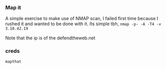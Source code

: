 ### Map it
A simple exercise to make use of NMAP scan, I failed first time because I rushed it and wanted to be done with it. Its simple tbh, 
`nmap -p- -A -T4 -v 3.10.42.19` 

Note that the ip is of the defendtheweb.net

### creds
```
mapthat
```

